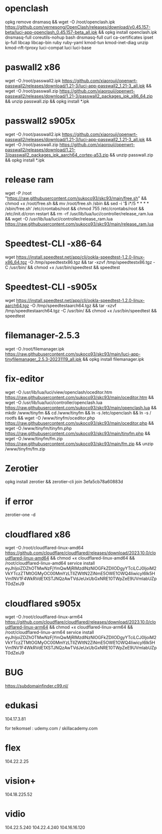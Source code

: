 #  openclash 
opkg remove dnsmasq && wget -O /root/openclash.ipk https://github.com/vernesong/OpenClash/releases/download/v0.45.157-beta/luci-app-openclash_0.45.157-beta_all.ipk && opkg install openclash.ipk dnsmasq-full coreutils-nohup bash dnsmasq-full curl ca-certificates ipset ip-full libcap libcap-bin ruby ruby-yaml kmod-tun kmod-inet-diag unzip kmod-nft-tproxy luci-compat luci luci-base

#   paswall2 x86 

wget -O /root/passwall2.ipk https://github.com/xiaorouji/openwrt-passwall2/releases/download/1.21-3/luci-app-passwall2_1.21-3_all.ipk && wget -O /root/passwall.zip https://github.com/xiaorouji/openwrt-passwall2/releases/download/1.21-3/passwall2_packages_ipk_x86_64.zip && unzip passwall.zip && opkg install *.ipk

#   passwall2 s905x
wget -O /root/passwall2.ipk https://github.com/xiaorouji/openwrt-passwall2/releases/download/1.21-3/luci-app-passwall2_1.21-3_all.ipk && wget -O /root/passwall.zip https://github.com/xiaorouji/openwrt-passwall2/releases/download/1.21-3/passwall2_packages_ipk_aarch64_cortex-a53.zip && unzip passwall.zip && opkg install *.ipk

#  release ram 
wget -P /root "https://raw.githubusercontent.com/sukoco93/skc93/main/free.sh" && chmod +x /root/free.sh && mv /root/free.sh /sbin && sed -i '$ i\*/5 * * * * /sbin/free.sh' /etc/crontabs/root && chmod 755 /etc/crontabs/root && /etc/init.d/cron restart && rm -rf /usr/lib/lua/luci/controller/release_ram.lua && wget -O /usr/lib/lua/luci/controller/release_ram.lua https://raw.githubusercontent.com/sukoco93/skc93/main/release_ram.lua

# Speedtest-CLI -x86-64 

wget https://install.speedtest.net/app/cli/ookla-speedtest-1.2.0-linux-x86_64.tgz -O /tmp/speedtestx86.tgz && tar -xzvf /tmp/speedtestx86.tgz -C /usr/bin/ && chmod +x /usr/bin/speedtest && speedtest

#   Speedtest-CLI -s905x 
wget https://install.speedtest.net/app/cli/ookla-speedtest-1.2.0-linux-aarch64.tgz -O /tmp/speedtestaarch64.tgz && tar -xzvf /tmp/speedtestaarch64.tgz -C /usr/bin/ && chmod +x /usr/bin/speedtest && speedtest

#   filemanager-2.5.3 

wget -O /root/filemanager.ipk https://raw.githubusercontent.com/sukoco93/skc93/main/luci-app-tinyfilemanager_2.5.3-20231119_all.ipk && opkg install filemanager.ipk

#  fix-editor

wget -O /usr/lib/lua/luci/view/openclash/oceditor.htm https://raw.githubusercontent.com/sukoco93/skc93/main/oceditor.htm && wget -O /usr/lib/lua/luci/controller/openclash.lua https://raw.githubusercontent.com/sukoco93/skc93/main/openclash.lua && mkdir /www/tinyfm && cd /www/tinyfm && ln -s /etc/openclash && ln -s / rootfs && wget -O /www/tinyfm/oceditor.php https://raw.githubusercontent.com/sukoco93/skc93/main/oceditor.php && wget -O /www/tinyfm/tinyfm.php https://raw.githubusercontent.com/sukoco93/skc93/main/tinyfm.php && wget -O /www/tinyfm/fm.zip https://raw.githubusercontent.com/sukoco93/skc93/main/fm.zip && unzip /www/tinyfm/fm.zip

#  Zerotier 

opkg install zerotier && zerotier-cli join 3efa5cb78a60883d

# if error

zerotier-one -d

#  cloudflared x86 

wget -O /root/cloudflared-linux-amd64 https://github.com/cloudflare/cloudflared/releases/download/2023.10.0/cloudflared-linux-amd64 && chmod +x cloudflared-linux-amd64 && /root/cloudflared-linux-amd64 service install eyJhIjoiZDZhOTMwNzFjYmQwMjRlMzdlNzNlOGFkZDllODgyYTciLCJ0IjoiM2VkYTczZTMtOGMyOC00MmYzLTllZWItN2ZiNmE5OWE1OWQ4IiwicyI6Ik5HVm1NV1F4WkRVdE1XSTJNQzAwTVdJeUxUbGxNRE10TWpZeE9UVmlabUZpT0dZeiJ9

#  cloudflared s905x 

wget -O /root/cloudflared-linux-arm64 https://github.com/cloudflare/cloudflared/releases/download/2023.10.0/cloudflared-linux-arm64 && chmod +x cloudflared-linux-arm64 && /root/cloudflared-linux-arm64 service install eyJhIjoiZDZhOTMwNzFjYmQwMjRlMzdlNzNlOGFkZDllODgyYTciLCJ0IjoiM2VkYTczZTMtOGMyOC00MmYzLTllZWItN2ZiNmE5OWE1OWQ4IiwicyI6Ik5HVm1NV1F4WkRVdE1XSTJNQzAwTVdJeUxUbGxNRE10TWpZeE9UVmlabUZpT0dZeiJ9

# BUG 
https://subdomainfinder.c99.nl/

#  edukasi 

104.17.3.81

for telkomsel : udemy.com / skillacademy.com

#  flex 

104.22.2.25

# vision+ 

104.18.225.52

# vidio

104.22.5.240
104.22.4.240
104.16.16.120
